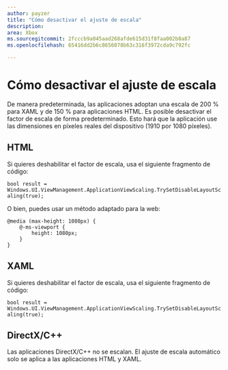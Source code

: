 ```yaml
---
author: payzer
title: "Cómo desactivar el ajuste de escala"
description: 
area: Xbox
ms.sourcegitcommit: 2fcccb9a045aad268afde615d31f8faa002b8a87
ms.openlocfilehash: 65416dd2b6c8656078b63c316f3972cda9c792fc

---
```


# Cómo desactivar el ajuste de escala   
De manera predeterminada, las aplicaciones adoptan una escala de 200 % para XAML y de 150 % para aplicaciones HTML. Es posible desactivar el factor de escala de forma predeterminado. Esto hará que la aplicación use las dimensiones en píxeles reales del dispositivo (1910 por 1080 píxeles).   
   
## HTML   
Si quieres deshabilitar el factor de escala, usa el siguiente fragmento de código: 
   
`bool result = Windows.UI.ViewManagement.ApplicationViewScaling.TrySetDisableLayoutScaling(true);` 

O bien, puedes usar un método adaptado para la web:   

```   
@media (max-height: 1080px) {   
    @-ms-viewport {   
        height: 1080px;   
    }   
}   
```

## XAML
Si quieres deshabilitar el factor de escala, usa el siguiente fragmento de código:   
   
`bool result = Windows.UI.ViewManagement.ApplicationViewScaling.TrySetDisableLayoutScaling(true);`   
   
## DirectX/C++   
Las aplicaciones DirectX/C++ no se escalan. El ajuste de escala automático solo se aplica a las aplicaciones HTML y XAML.   



<!--HONumber=Jun16_HO5-->


